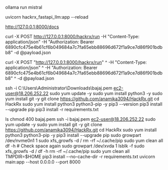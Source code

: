 ollama run mistral

uvicorn hackrx_fastapi_llm:app --reload

http://127.0.0.1:8000/docs


curl -X POST http://127.0.0.1:8000/hackrx/run -H "Content-Type: application/json" -H "Authorization: Bearer 6890cfc475e4b61cf6b049684a7c7fa65ebb88696d672f1a9ce7d86f901bdbb8" -d @payload.json

curl -X POST "http://127.0.0.1:8000/hackrx/run" ^
 -H "Content-Type: application/json" ^
 -H "Authorization: Bearer 6890cfc475e4b61cf6b049684a7c7fa65ebb88696d672f1a9ce7d86f901bdbb8" ^
 -d @payload.json



ssh -i C:\Users\Administrator\Downloads\bajaj.pem ec2-user@18.206.252.22
sudo yum update -y
sudo yum install python3 -y
sudo yum install git -y
git clone https://github.com/anamika3094/HackRx.git
cd HackRx
sudo yum install python3 python3-pip -y
pip3 --version
pip3 install --upgrade pip
pip3 install -r requirements.txt



ls
chmod 400 bajaj.pem
ssh -i bajaj.pem ec2-user@18.206.252.22
sudo yum update -y
sudo yum install git -y
git clone https://github.com/anamika3094/HackRx.git
cd HackRx
sudo yum install python3 python3-pip -y
pip3 install --upgrade pip
sudo growpart /dev/nvme0n1 1
sudo xfs_growfs -d /
rm -rf ~/.cache/pip
sudo yum clean all
df -h  # Check space again
sudo growpart /dev/xvda 1
lsblk -f
sudo xfs_growfs -d /
df -h
rm -rf ~/.cache/pip
sudo yum clean all
TMPDIR=$HOME pip3 install --no-cache-dir -r requirements.txt
uvicorn main:app --host 0.0.0.0 --port 8000

